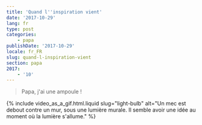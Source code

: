 ```yaml
---
title: 'Quand l''inspiration vient'
date: '2017-10-29'
lang: fr
type: post
categories:
    - papa
publishDate: '2017-10-29'
locale: fr_FR
slug: quand-l-inspiration-vient
section: papa
2017:
    - '10'
---
```


> Papa, j'ai une ampoule !

{% include video_as_a_gif.html.liquid
    slug="light-bulb"
    alt="Un mec est debout contre un mur, sous une lumière murale. Il semble avoir une idée au moment où la lumière s'allume."
%}